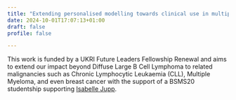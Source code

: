 ```yaml
---
title: "Extending personalised modelling towards clinical use in multiple malignancies"
date: 2024-10-01T17:07:13+01:00
draft: false
profile: false

---
```

This work is funded by a UKRI Future Leaders Fellowship Renewal and aims to extend our impact beyond Diffuse Large B Cell Lymphoma to related malignancies such as Chronic Lymphocytic Leukaemia (CLL), Multiple Myeloma, and even breast cancer with the support of a BSMS20 studentship supporting [Isabelle Jupp](../authors/isabelle/).

